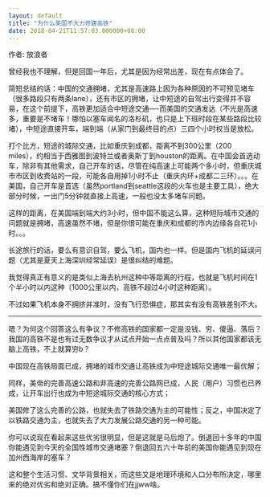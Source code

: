 ```yaml
---
layout: default
title: "为什么美国不大力修建高铁"
date: 2018-04-21T11:57:03.000000+08:00
---
```


作者: 放浪者

曾经我也不理解，但是回国一年后，尤其是因为经常出差，现在有点体会了。

简短总结的话：中国的交通拥堵，尤其是高速路上因为各种原因的不可预见堵车（很多路段只有两条lane），还有市区的拥堵，让中短途的自驾出行变得并不容易，在这个前提下，高铁更加适合中短途交通—-而美国的交通发达（不光是高速多，重要是不堵车！哪怕以塞车闻名的洛杉矶，也只是上下班时段在某些路段比较堵），中短途直接开车，端到端（从家门到最终目的点）三四个小时权当是放松。

打个比方，短途的城际交通，比如重庆到成都，距离不到300公里（200 miles），约相当于西雅图到波特兰或者奥斯丁到houston的距离。在中国会首选动车，除非有其他需求，自己开车的话，尽管在纯高速上可能两个多小时，但重庆城市市区到收费站的一段，可能各自用掉1小时不止（重庆内环+成都二三环）。。。在美国，自己开车是首选（虽然portland到seattle这段的火车也是主要工具），绝大部分时候，一出门5分钟就直接上高速，一般也没太多堵车问题。

这样的距离，在美国端到端大约3小时，但中国不能这么算，这种短际城市交通的问题就是拥堵，高速虽然不堵，但是你很可能在重庆和成都的市内边缘各自花1小时。。。

长途旅行的话，要么有意识自驾，要么飞机，国内也一样。但是国内飞机的延误问题（尤其是夏天上海深圳经常延误）是很纠结的难题。

我觉得真正有意义的是类似上海去杭州这种中等距离的行程，也就是飞机时间在1个半小时以内这种（1000公里以内，高铁不超过4小时这种距离）。

不过如果飞机本身不拥挤并准时，没有飞行恐惧症，那其实有没有高铁差别不大。

******

嗯？为何这个回答这么有争议？不修高铁的国家都一定是没钱、穷、傻逼、落后？我国的高铁不是也有过无数争议才从试点开始一点点普及吗？所以其他国家都该无脑上高铁，不上就算穷b？

中国现在高铁局面已成，拥堵的城市交通让高铁成为中短途城际交通唯一最优解；

同样，美帝的完善高速公路和非高速的完善公路网已成，人民（用户）习惯也已养成，让开车出行也成为中短途城际交通的核心方式；

美国修了这么完善的公路，也就失去了铁路交通为主的可能性；反之，中国决定了以铁路交通为主，也就失去了大力发展公路交通的另一种可能。

你可以说现在看起来这些优劣很明显，但是这就是马后炮了。倒退回十多年的中国你能遇见到今天的全国性城市交通堵塞？倒退回五六十年前的美国你能遇见到现在加州西海岸的塞车？

这和整个生活习惯、文华背景相关，而这些又是地理环境和人口分布所决定，哪里来的绝对优劣和绝对正确。搞不懂你们在jjww啥。

